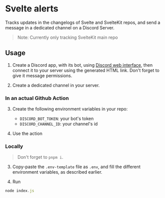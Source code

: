 # Svelte alerts

Tracks updates in the changelogs of Svelte and SvelteKit repos, and send a message in a dedicated channel on a Discord Server.

> Note: Currently only tracking SvelteKit main repo

## Usage

1. Create a Discord app, with its bot, using [Discord web interface](https://discord.com/developers/applications), then connect it to your server using the generated HTML link. Don't forget to give it message permissions.

2. Create a dedicated channel in your server.

### In an actual Github Action

3. Create the following environment variables in your repo:
    - `DISCORD_BOT_TOKEN`: your bot's token
    - `DISCORD_CHANNEL_ID`: your channel's id

4. Use the action

### Locally

> Don't forget to `pnpm i`.

3. Copy-paste the `.env-template` file as `.env`, and fill the different environment variables, as described earlier.

4. Run
```js
node index.js
```
